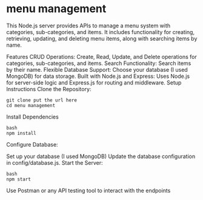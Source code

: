 # menu management
This Node.js server provides APIs to manage a menu system with categories, sub-categories, and items. It includes functionality for creating, retrieving, updating, and deleting menu items, along with searching items by name.

Features
CRUD Operations: Create, Read, Update, and Delete operations for categories, sub-categories, and items.
Search Functionality: Search items by their name.
Flexible Database Support: Choose your database (I used MongoDB) for data storage.
Built with Node.js and Express: Uses Node.js for server-side logic and Express.js for routing and middleware.
Setup Instructions
Clone the Repository:

```
git clone put the url here
cd menu management
```
Install Dependencies
```
bash
npm install
```
Configure Database:

Set up your  database (I used MongoDB)
Update the database configuration in config/database.js.
Start the Server:
```
bash
npm start
```
Use Postman or any API testing tool to interact with the endpoints
